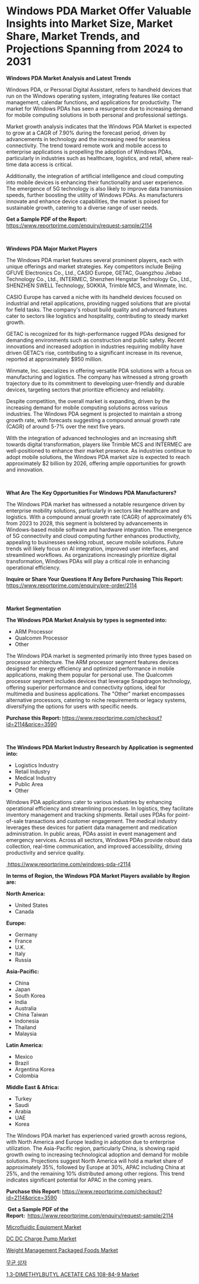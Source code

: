 <p><h1>Windows PDA Market Offer Valuable Insights into Market Size, Market Share, Market Trends, and Projections Spanning from 2024 to 2031</h1></p><p><strong>Windows PDA Market Analysis and Latest Trends</strong></p>
<p><p>Windows PDA, or Personal Digital Assistant, refers to handheld devices that run on the Windows operating system, integrating features like contact management, calendar functions, and applications for productivity. The market for Windows PDAs has seen a resurgence due to increasing demand for mobile computing solutions in both personal and professional settings.</p><p>Market growth analysis indicates that the Windows PDA Market is expected to grow at a CAGR of 7.90% during the forecast period, driven by advancements in technology and the increasing need for seamless connectivity. The trend toward remote work and mobile access to enterprise applications is propelling the adoption of Windows PDAs, particularly in industries such as healthcare, logistics, and retail, where real-time data access is critical.</p><p>Additionally, the integration of artificial intelligence and cloud computing into mobile devices is enhancing their functionality and user experience. The emergence of 5G technology is also likely to improve data transmission speeds, further boosting the utility of Windows PDAs. As manufacturers innovate and enhance device capabilities, the market is poised for sustainable growth, catering to a diverse range of user needs.</p></p>
<p><strong>Get a Sample PDF of the Report:&nbsp;</strong> <a href="https://www.reportprime.com/enquiry/request-sample/2114">https://www.reportprime.com/enquiry/request-sample/2114</a></p>
<p>&nbsp;</p>
<p><strong>Windows PDA Major Market Players</strong></p>
<p><p>The Windows PDA market features several prominent players, each with unique offerings and market strategies. Key competitors include Beijing GFUVE Electronics Co., Ltd., CASIO Europe, GETAC, Guangzhou Jiebao Technology Co., Ltd., INTERMEC, Shenzhen Hengstar Technology Co., Ltd., SHENZHEN SWELL Technology, SOKKIA, Trimble MCS, and Winmate, Inc.</p><p>CASIO Europe has carved a niche with its handheld devices focused on industrial and retail applications, providing rugged solutions that are pivotal for field tasks. The company's robust build quality and advanced features cater to sectors like logistics and hospitality, contributing to steady market growth.</p><p>GETAC is recognized for its high-performance rugged PDAs designed for demanding environments such as construction and public safety. Recent innovations and increased adoption in industries requiring mobility have driven GETAC’s rise, contributing to a significant increase in its revenue, reported at approximately $950 million.</p><p>Winmate, Inc. specializes in offering versatile PDA solutions with a focus on manufacturing and logistics. The company has witnessed a strong growth trajectory due to its commitment to developing user-friendly and durable devices, targeting sectors that prioritize efficiency and reliability.</p><p>Despite competition, the overall market is expanding, driven by the increasing demand for mobile computing solutions across various industries. The Windows PDA segment is projected to maintain a strong growth rate, with forecasts suggesting a compound annual growth rate (CAGR) of around 5-7% over the next five years.</p><p>With the integration of advanced technologies and an increasing shift towards digital transformation, players like Trimble MCS and INTERMEC are well-positioned to enhance their market presence. As industries continue to adopt mobile solutions, the Windows PDA market size is expected to reach approximately $2 billion by 2026, offering ample opportunities for growth and innovation.</p></p>
<p>&nbsp;</p>
<p><strong>What Are The Key Opportunities For Windows PDA Manufacturers?</strong></p>
<p><p>The Windows PDA market has witnessed a notable resurgence driven by enterprise mobility solutions, particularly in sectors like healthcare and logistics. With a compound annual growth rate (CAGR) of approximately 6% from 2023 to 2028, this segment is bolstered by advancements in Windows-based mobile software and hardware integration. The emergence of 5G connectivity and cloud computing further enhances productivity, appealing to businesses seeking robust, secure mobile solutions. Future trends will likely focus on AI integration, improved user interfaces, and streamlined workflows. As organizations increasingly prioritize digital transformation, Windows PDAs will play a critical role in enhancing operational efficiency.</p></p>
<p><strong>Inquire or Share Your Questions If Any Before Purchasing This Report:</strong> <a href="https://www.reportprime.com/enquiry/pre-order/2114">https://www.reportprime.com/enquiry/pre-order/2114</a></p>
<p>&nbsp;</p>
<p><strong>Market Segmentation</strong></p>
<p><strong>The Windows PDA Market Analysis by types is segmented into:</strong></p>
<p><ul><li>ARM Processor</li><li>Qualcomm Processor</li><li>Other</li></ul></p>
<p><p>The Windows PDA market is segmented primarily into three types based on processor architecture. The ARM processor segment features devices designed for energy efficiency and optimized performance in mobile applications, making them popular for personal use. The Qualcomm processor segment includes devices that leverage Snapdragon technology, offering superior performance and connectivity options, ideal for multimedia and business applications. The "Other" market encompasses alternative processors, catering to niche requirements or legacy systems, diversifying the options for users with specific needs.</p></p>
<p><strong>Purchase this Report:&nbsp;</strong><a href="https://www.reportprime.com/checkout?id=2114&price=3590">https://www.reportprime.com/checkout?id=2114&price=3590</a></p>
<p>&nbsp;</p>
<p><strong>The Windows PDA Market Industry Research by Application is segmented into:</strong></p>
<p><ul><li>Logistics Industry</li><li>Retail Industry</li><li>Medical Industry</li><li>Public Area</li><li>Other</li></ul></p>
<p><p>Windows PDA applications cater to various industries by enhancing operational efficiency and streamlining processes. In logistics, they facilitate inventory management and tracking shipments. Retail uses PDAs for point-of-sale transactions and customer engagement. The medical industry leverages these devices for patient data management and medication administration. In public areas, PDAs assist in event management and emergency services. Across all sectors, Windows PDAs provide robust data collection, real-time communication, and improved accessibility, driving productivity and service quality.</p></p>
<p><a href="https://www.reportprime.com/windows-pda-r2114">&nbsp;https://www.reportprime.com/windows-pda-r2114</a></p>
<p><strong>In terms of Region, the Windows PDA Market Players available by Region are:</strong></p>
<p>
    <p> <strong> North America: </strong>
        <ul>
            <li>United States</li>
            <li>Canada</li>
        </ul>
        </p> 
    <p> <strong> Europe: </strong>
        <ul>
            <li>Germany</li>
            <li>France</li>
            <li>U.K.</li>
            <li>Italy</li>
            <li>Russia</li>
        </ul>
        </p> 
    <p> <strong> Asia-Pacific: </strong>
        <ul>
            <li>China</li>
            <li>Japan</li>
            <li>South Korea</li>
            <li>India</li>
            <li>Australia</li>
            <li>China Taiwan</li>
            <li>Indonesia</li>
            <li>Thailand</li>
            <li>Malaysia</li>
        </ul>
        </p> 
    <p> <strong> Latin America: </strong>
        <ul>
            <li>Mexico</li>
            <li>Brazil</li>
            <li>Argentina Korea</li>
            <li>Colombia</li>
        </ul>
        </p> 
    <p> <strong> Middle East & Africa: </strong>
        <ul>
            <li>Turkey</li>
            <li>Saudi</li>
            <li>Arabia</li>
            <li>UAE</li>
            <li>Korea</li>
        </ul>
    </p>
    </p>
<p><p>The Windows PDA market has experienced varied growth across regions, with North America and Europe leading in adoption due to enterprise utilization. The Asia-Pacific region, particularly China, is showing rapid growth owing to increasing technological adoption and demand for mobile solutions. Projections suggest North America will hold a market share of approximately 35%, followed by Europe at 30%, APAC including China at 25%, and the remaining 10% distributed among other regions. This trend indicates significant potential for APAC in the coming years.</p></p>
<p><strong>Purchase this Report: </strong><a href="https://www.reportprime.com/checkout?id=2114&price=3590">https://www.reportprime.com/checkout?id=2114&price=3590</a></p>
<p>&nbsp;<strong>Get a Sample PDF of the Report:&nbsp;&nbsp;</strong><a href="https://www.reportprime.com/enquiry/request-sample/2114">https://www.reportprime.com/enquiry/request-sample/2114</a></p>
<p><strong></strong></p>
<p><p><a href="https://www.linkedin.com/pulse/future-microfluidic-equipment-market-global-forecast-trends-f7gze?trackingId=1slFAm61Th6Fu4WcA91M2Q%3D%3D">Microfluidic Equipment Market</a></p><p><a href="https://github.com/JudyWalsh475/Market-Research-Report-List-1/blob/main/dc-dc-charge-pump-market.md">DC DC Charge Pump Market</a></p><p><a href="https://medium.com/@jewelmohr25/global-weight-management-packaged-foods-market-by-product-type-by-application-by-region-and-e2693cf55342">Weight Management Packaged Foods Market</a></p><p><a href="https://medium.com/@hossainvi014/2024%EB%85%84%EB%B6%80%ED%84%B0-2031%EB%85%84%EA%B9%8C%EC%A7%80%EC%9D%98-%EA%B8%B0%EA%B0%84%EC%9D%84-%EC%9C%84%ED%95%9C-%EB%AC%B4%EA%B7%A0-%ED%8F%AC%EC%9E%A5-%EC%8B%9C%EC%9E%A5-%ED%86%B5%EC%B0%B0%EB%A0%A5-%EC%8B%9C%EC%9E%A5-%EC%A0%9C%ED%92%88-%EB%B0%8F-%EC%A7%80%EC%97%AD-%EB%B6%84%EC%84%9D-%EC%98%88%EC%B8%A1-98ded940e2d0">무균 상자</a></p><p><a href="https://issuu.com/reportprime-2/docs/13-dimethylbutyl-acetate-cas-108-84_3c10fa0f2b2f4b">1,3-DIMETHYLBUTYL ACETATE CAS 108-84-9 Market</a></p></p>